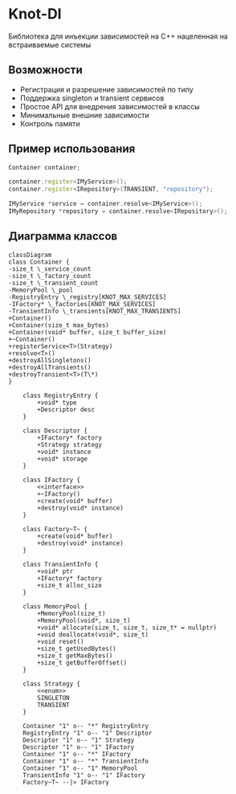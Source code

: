 # Knot-DI

Библиотека для инъекции зависимостей на C++ нацеленная на встраиваемые системы

## Возможности

- Регистрация и разрешение зависимостей по типу
- Поддержка singleton и transient сервисов
- Простое API для внедрения зависимостей в классы
- Минимальные внешние зависимости
- Контроль памяти

## Пример использования

```cpp
Container container;

container.register<IMyService>();
container.register<IRepository>(TRANSIENT, "repository");

IMyService *service = container.resolve<IMyService>();
IMyRepository *repository = container.resolve<IRepository>();

```

## Диаграмма классов

```mermaid
classDiagram
class Container {
-size_t \_service_count
-size_t \_factory_count
-size_t \_transient_count
-MemoryPool \_pool
-RegistryEntry \_registry[KNOT_MAX_SERVICES]
-IFactory* \_factories[KNOT_MAX_SERVICES]
-TransientInfo \_transients[KNOT_MAX_TRANSIENTS]
+Container()
+Container(size_t max_bytes)
+Container(void* buffer, size_t buffer_size)
+~Container()
+registerService<T>(Strategy)
+resolve<T>()
+destroyAllSingletons()
+destroyAllTransients()
+destroyTransient<T>(T\*)
}

    class RegistryEntry {
        +void* type
        +Descriptor desc
    }

    class Descriptor {
        +IFactory* factory
        +Strategy strategy
        +void* instance
        +void* storage
    }

    class IFactory {
        <<interface>>
        +~IFactory()
        +create(void* buffer)
        +destroy(void* instance)
    }

    class Factory~T~ {
        +create(void* buffer)
        +destroy(void* instance)
    }

    class TransientInfo {
        +void* ptr
        +IFactory* factory
        +size_t alloc_size
    }

    class MemoryPool {
        +MemoryPool(size_t)
        +MemoryPool(void*, size_t)
        +void* allocate(size_t, size_t, size_t* = nullptr)
        +void deallocate(void*, size_t)
        +void reset()
        +size_t getUsedBytes()
        +size_t getMaxBytes()
        +size_t getBufferOffset()
    }

    class Strategy {
        <<enum>>
        SINGLETON
        TRANSIENT
    }

    Container "1" o-- "*" RegistryEntry
    RegistryEntry "1" o-- "1" Descriptor
    Descriptor "1" o-- "1" Strategy
    Descriptor "1" o-- "1" IFactory
    Container "1" o-- "*" IFactory
    Container "1" o-- "*" TransientInfo
    Container "1" o-- "1" MemoryPool
    TransientInfo "1" o-- "1" IFactory
    Factory~T~ --|> IFactory
```
